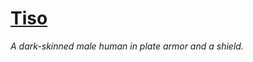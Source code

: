# [Tiso](https://hollowknight.wiki/w/Tiso)

*A dark-skinned male human in plate armor and a shield.*
